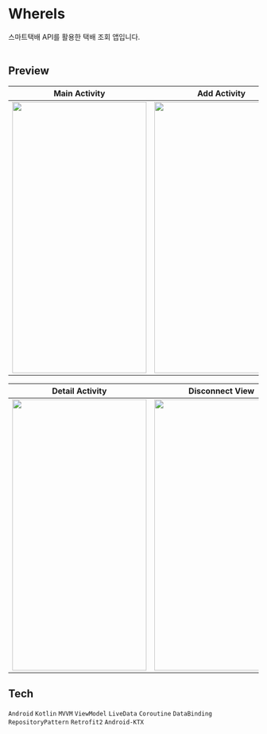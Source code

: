 # WhereIs
스마트택배 API를 활용한 택배 조회 앱입니다.
<br><br>

## Preview

| Main Activity | Add Activity  |
|:-------------------------:|:-------------------------:|
|<img src = "https://user-images.githubusercontent.com/47595801/139532890-ebf6510e-16da-426d-ba89-ad75eaaa3928.jpg" width="270" height="545">|<img src = "https://user-images.githubusercontent.com/47595801/139532898-12ec5f82-3214-4beb-ad67-a7593792bdca.jpg" width="270" height="545">|

| Detail Activity  | Disconnect View | 
|:-------------------------:|:-------------------------:|
|<img src = "https://user-images.githubusercontent.com/47595801/139532903-9be52042-7813-4fa7-a0ee-26e8d4bac276.jpg" width="270" height="545">|<img src = "https://user-images.githubusercontent.com/47595801/139532905-98fd9422-1c3c-4a8d-a407-c47a4ad3c28a.jpg" width="270" height="545">|




## Tech

`Android` `Kotlin` `MVVM` `ViewModel` `LiveData` `Coroutine` `DataBinding` `RepositoryPattern` `Retrofit2` `Android-KTX`
